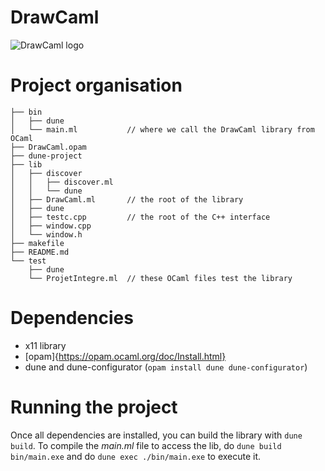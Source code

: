 # DrawCaml


![DrawCaml logo](https://cdn.discordapp.com/attachments/1017077725418246264/1017365387131760732/telechargement.png)

# Project organisation

```
├── bin
│   ├── dune
│   └── main.ml           // where we call the DrawCaml library from OCaml
├── DrawCaml.opam
├── dune-project   
├── lib
│   ├── discover
│   │   ├── discover.ml
│   │   └── dune
│   ├── DrawCaml.ml       // the root of the library
│   ├── dune
│   ├── testc.cpp         // the root of the C++ interface
│   ├── window.cpp
│   └── window.h
├── makefile
├── README.md
└── test
    ├── dune
    └── ProjetIntegre.ml  // these OCaml files test the library
```

# Dependencies

- x11 library
- [opam]{https://opam.ocaml.org/doc/Install.html}
- dune and dune-configurator (`opam install dune dune-configurator`)

# Running the project

Once all dependencies are installed, you can build the library with `dune build`. To compile the *main.ml* file to access the lib, do `dune build bin/main.exe` and do `dune exec ./bin/main.exe` to execute it.
